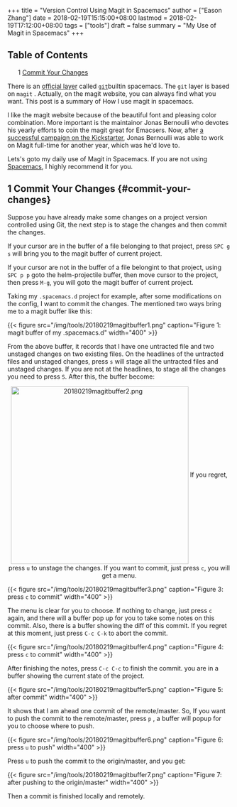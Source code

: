 +++
title = "Version Control Using Magit in Spacemacs"
author = ["Eason Zhang"]
date = 2018-02-19T15:15:00+08:00
lastmod = 2018-02-19T17:12:00+08:00
tags = ["tools"]
draft = false
summary = "My Use of Magit in Spacemacs"
+++

<style>
  .ox-hugo-toc ul {
    list-style: none;
  }
</style>
<div class="ox-hugo-toc toc">
<div></div>

## Table of Contents

- <span class="section-num">1</span> [Commit Your Changes](#commit-your-changes)
</div>
<!--endtoc-->

There is an [official layer](http://spacemacs.org/layers/+source-control/git/README.html) called [`git`](http://spacemacs.org/layers/+source-control/git/README.html)builtin spacemacs. The `git`
layer is based on `magit` . Actually, on the magit website, you can
always find what you want. This post is a summary of How I use magit
in spacemacs.

I like the magit website because of the beautiful font and pleasing
color combination. More important is the maintainor Jonas Bernoulli
who devotes his yearly efforts to coin the magit great for Emacsers.
Now, after [a successful campaign on the Kickstarter](https://www.kickstarter.com/projects/1681258897/its-magit-the-magical-git-client/posts/1988383), Jonas Bernoulli
was able to work on Magit full-time for another year, which was he'd
love to.

Lets's goto my daily use of Magit in Spacemacs. If you are not using
[Spacemacs](http://spacemacs.org/layers/+source-control/git/README.html), I highly recommend it for you.


## <span class="section-num">1</span> Commit Your Changes {#commit-your-changes}



Suppose you have already make some changes on a project version
controlled using Git, the next step is to stage the changes and then
commit the changes.

If your cursor are in the buffer of a file belonging to that project,
press `SPC g s` will bring you to the magit buffer of current project.

If your cursor are not in the buffer of a file belongint to that
project, using `SPC p p` goto the helm-projectile buffer, then move
cursor to the project, then press `M-g`, you will goto the magit
buffer of current project.

Taking my `.spacemacs.d` project for example, after some modifications
on the config, I want to commit the changes. The mentioned two ways
bring me to a magit buffer like this:

<a id="org8ebb445"></a>
{{< figure src="/img/tools/20180219magitbuffer1.png" caption="Figure 1: magit buffer of my .spacemacs.d" width="400" >}}

From the above buffer, it records that I have one untracted file and
two unstaged changes on two existing files. On the headlines of the
untracted files and unstaged changes, press `s` will stage all the
untracted files and unstaged changes. If you are not at the headlines,
to stage all the changes you need to press `S`. After this, the buffer
become:

<div align="center">
  <div></div>

<a id="org4dd6e20"></a>
<img src="/img/tools/20180219magitbuffer2.png" alt="20180219magitbuffer2.png" width="400" align="center" />
If you regret, press `u` to unstage the changes. If you want to
commit, just press `c`, you will get a menu.

</div>

<a id="org2ff0ebb"></a>
{{< figure src="/img/tools/20180219magitbuffer3.png" caption="Figure 3: press `c`  to commit" width="400" >}}

The menu is clear for you to choose. If nothing to change, just press
`c` again, and there will a buffer pop up for you to take some notes
on this commit. Also, there is a buffer showing the diff of this
commit. If you regret at this moment, just press `C-c C-k` to abort
the commit.

<a id="org0acdc2f"></a>
{{< figure src="/img/tools/20180219magitbuffer4.png" caption="Figure 4: press `c` to commit" width="400" >}}

After finishing the notes, press `C-c C-c` to finish the commit. you
are in a buffer showing the current state of the project.

<a id="orgceb5084"></a>
{{< figure src="/img/tools/20180219magitbuffer5.png" caption="Figure 5: after commit" width="400" >}}

It shows that I am ahead one commit of the remote/master. So, If you
want to push the commit to the remote/master, press `p` , a buffer
will popup for you to choose where to push.

<a id="orgc74644a"></a>
{{< figure src="/img/tools/20180219magitbuffer6.png" caption="Figure 6: press `u`  to push" width="400" >}}

Press `u` to push the commit to the origin/master, and you get:

<a id="org8763d38"></a>
{{< figure src="/img/tools/20180219magitbuffer7.png" caption="Figure 7: after pushing to the origin/master" width="400" >}}

Then a commit is finished locally and remotely.
